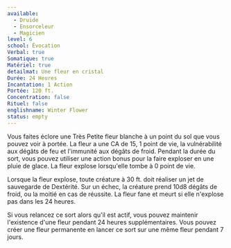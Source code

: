 ```yaml
---
available:
  - Druide
  - Ensorceleur
  - Magicien
level: 6
school: Évocation
Verbal: true
Somatique: true
Matériel: true
detailmat: Une fleur en cristal
Durée: 24 Heures
Incantation: 1 Action
Portée: 120 ft.
Concentration: false
Rituel: false
englishname: Winter Flower
status: empty
---
```

Vous faites éclore une Très Petite fleur blanche à un point du sol que vous pouvez voir à portée. La fleur a une CA de 15, 1 point de vie, la vulnérabilité aux dégâts de feu et l'immunité aux dégâts de froid. Pendant la durée du sort, vous pouvez utiliser une action bonus pour la faire exploser en une pluie de glace. La fleur explose lorsqu'elle tombe à 0 point de vie.

Lorsque la fleur explose, toute créature à 30 ft. doit réaliser un jet de sauvegarde de Dextérité. Sur un échec, la créature prend 10d8 dégâts de froid, ou la moitié en cas de réussite. La fleur fane et meurt si elle n'explose pas dans les 24 heures.

Si vous relancez ce sort alors qu'il est actif, vous pouvez maintenir l'existence d'une fleur pendant 24 heures supplémentaires. Vous pouvez créer une fleur permanente en lancer ce sort sur une même fleur pendant 7 jours.

